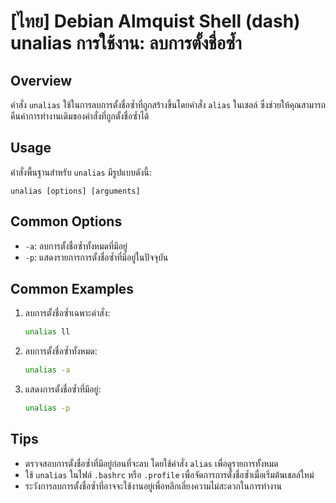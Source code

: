# [ไทย] Debian Almquist Shell (dash) unalias การใช้งาน: ลบการตั้งชื่อซ้ำ

## Overview
คำสั่ง `unalias` ใช้ในการลบการตั้งชื่อซ้ำที่ถูกสร้างขึ้นโดยคำสั่ง `alias` ในเชลล์ ซึ่งช่วยให้คุณสามารถคืนค่าการทำงานเดิมของคำสั่งที่ถูกตั้งชื่อซ้ำได้

## Usage
คำสั่งพื้นฐานสำหรับ `unalias` มีรูปแบบดังนี้:

```
unalias [options] [arguments]
```

## Common Options
- `-a`: ลบการตั้งชื่อซ้ำทั้งหมดที่มีอยู่
- `-p`: แสดงรายการการตั้งชื่อซ้ำที่มีอยู่ในปัจจุบัน

## Common Examples
1. ลบการตั้งชื่อซ้ำเฉพาะคำสั่ง:
   ```sh
   unalias ll
   ```

2. ลบการตั้งชื่อซ้ำทั้งหมด:
   ```sh
   unalias -a
   ```

3. แสดงการตั้งชื่อซ้ำที่มีอยู่:
   ```sh
   unalias -p
   ```

## Tips
- ตรวจสอบการตั้งชื่อซ้ำที่มีอยู่ก่อนที่จะลบ โดยใช้คำสั่ง `alias` เพื่อดูรายการทั้งหมด
- ใช้ `unalias` ในไฟล์ `.bashrc` หรือ `.profile` เพื่อจัดการการตั้งชื่อซ้ำเมื่อเริ่มต้นเชลล์ใหม่
- ระวังการลบการตั้งชื่อซ้ำที่อาจจะใช้งานอยู่เพื่อหลีกเลี่ยงความไม่สะดวกในการทำงาน